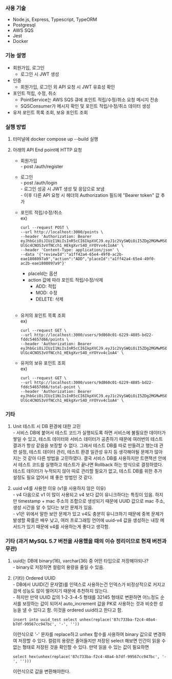 ### 사용 기술

- Node.js, Express, Typescript, TypeORM
- Postgresql
- AWS SQS
- Jest
- Docker

### 기능 설명

- 회원가입, 로그인
  - 로그인 시 JWT 생성
- 인증
  - 회원가입, 로그인 외 API 요청 시 JWT 유효성 확인
- 포인트 적립, 수정, 취소
  - PointService는 AWS SQS 큐에 포인트 적립/수정/취소 요청 메시지 전송
  - SQSConsumer가 메시지 확인 및 포인트 적립/수정/취소 데이터 생성
- 유저 포인트 목록 조회, 보유 포인트 조회

### 실행 방법

1. 터미널에 docker compose up --build 실행<br>
2. 아래의 API End point에 HTTP 요청<br>

   - 회원가입<br>- post /auth/register
   - 로그인<br>- post /auth/login<br>- 로그인 성공 시 JWT 생성 및 응답으로 보냄<br>- 이후 다른 API 요청 시 헤더의 Authorization 필드에 "Bearer token" 값 추가

   - 포인트 적립/수정/취소<br>
     ex)<br>

     ```
     curl --request POST \
     --url http://localhost:3000/points \
     --header 'Authorization: Bearer eyJhbGciOiJIUzI1NiIsInR5cCI6IkpXVCJ9.eyJ1c2VySWQiOiI5ZDg2MGMwMS02MjI5LTQ4ODUtYmQyMi1mZGRjNTQ2NTdkNjYiLCJpYXQiOjE2OTIzMTczNDEsImV4cCI6MTY5MjMyMDk0MX0.-UlGc4CNOS3vVfNCch1_HEkgXvrS4O_nYOYvv4c1oA4' \
     --header 'Content-Type: application/json' \
     --data '{"reviewId":"a1ff42a4-65e4-49f0-ac2b-eae1808097a9","action":"ADD","placeId":"a1ff42a4-65e4-49f0-ac2b-eae1808097a9"}'
     ```

     - placeId는 옵션
     - action 값에 따라 포인트 적립/수정/삭제
       - ADD: 적립
       - MOD: 수정
       - DELETE: 삭제<br><br>

   - 유저의 포인트 목록 조회<br>
     ex)<br>

     ```
     curl --request GET \
     --url http://localhost:3000/users/9d860c01-6229-4885-bd22-fddc54657d66/points \
     --header 'Authorization: Bearer eyJhbGciOiJIUzI1NiIsInR5cCI6IkpXVCJ9.eyJ1c2VySWQiOiI5ZDg2MGMwMS02MjI5LTQ4ODUtYmQyMi1mZGRjNTQ2NTdkNjYiLCJpYXQiOjE2OTIzMTczNDEsImV4cCI6MTY5MjMyMDk0MX0.-UlGc4CNOS3vVfNCch1_HEkgXvrS4O_nYOYvv4c1oA4' \

     ```

   - 유저의 보유 포인트 조회<br>
     ex)

     ```
     curl --request GET \
     --url http://localhost:3000/users/9d860c01-6229-4885-bd22-fddc54657d66/total-point \
     --header 'Authorization: Bearer eyJhbGciOiJIUzI1NiIsInR5cCI6IkpXVCJ9.eyJ1c2VySWQiOiI5ZDg2MGMwMS02MjI5LTQ4ODUtYmQyMi1mZGRjNTQ2NTdkNjYiLCJpYXQiOjE2OTIzMTczNDEsImV4cCI6MTY5MjMyMDk0MX0.-UlGc4CNOS3vVfNCch1_HEkgXvrS4O_nYOYvv4c1oA4' \

     ```

### 기타

1. Unit 테스트 시 DB 환경에 대한 고민<br>- 서비스 DB에 붙어서 테스트 코드가 실행되도록 하면 서비스에 불필요한 데이터가 쌓일 수 있고, 테스트 데이터와 서비스 데이터가 공존하기 때문에 여러번의 테스트 결과가 항상 같음을 보장할 수 없다. 그래서 테스트 DB를 따로 만들려고 했는데 관련 설정, 테스트 데이터 관리, 테스트 환경 일관성 유지 등 생각해야될 문제가 많아지는 것 같아 다른 방법을 고민하였다. 결국 서비스 DB를 사용하지만 트랜잭션 안에서 테스트 코드를 실행하고 테스트가 끝나면 Rollback 하는 방식으로 결정하였다. 테스트 데이터가 누적되지 않아 따로 관리할 필요가 없고, 테스트 DB를 위한 추가 설정도 필요 없어서 꽤 좋은 방법인 것 같다.

2. uuid v4를 사용한 이유 (v1을 사용하지 않은 이유)<br>- v4 다음으로 v1 이 많이 사용되고 v4 보다 값이 유니크하다는 특징이 있음. 하지만 timestamp + mac 주소의 조합으로 생성되기 때문에 UUID 값으로 mac 주소, 생성 시간을 알 수 있다는 보안 문제가 있음.<br>- v1은 위에서 말한 보안 문제가 있고 v4도 충분히 유니크하기 때문에 중복 문제가 발생할 확률은 배우 낮고, 여러 프로그래밍 언어에 uuid-v4 값을 생성하는 내장 메서드가 있기 때문에 v4를 사용하는게 좋다고 생각함.


### 기타 (과거 MySQL 5.7 버전을 사용했을 때의 이슈 정리이므로 현재 버전과 무관)
1. uuid는 DB에 binary(16), varchar(36) 중 어떤 타입으로 저장해야되나?<br>- binary로 저장하면 컬럼의 용량을 줄일 수 있음.

2. (기타) Ordered UUID<br>- DB에서 UUID(긴 문자열)를 인덱스로 사용하는건 인덱스가 비정상적으로 커지고 검색 성능도 많이 떨어지기 때문에 추천하지 않는다.<br>- 하지만 만약 UUID 값의 1-2-3-4-5 형태를 32145 형태로 변환하면 어느정도 순서를 보장하는 값이 되어서 auto_increment 값을 PK로 사용하는 것과 비슷한 성능을 낼 수 있다고 함. 이것을 ordered uuid라고 한다고 함.

   ```
   insert into uuid_test select unhex(replace('87c733ba-f2c4-40a4-b7df-99567cc947bc', '-', ''))
   ```

   이런식으로 '-' 문자를 replace하고 unhex 함수를 사용하여 binary 값으로 변경하여 저장할 수 있다. 컬럼의 용량은 줄어들지만 저장된 select 해보면 인간이 읽을 수 없는 형태로 저장된 것을 확인할 수 있다. 만약 읽을 수 있는 값이 필요하면

   ````
   select hex(unhex(replace('87c733ba-f2c4-40a4-b7df-99567cc947bc', '-', '')))
   ````

   이런식으로 값을 변환해야한다.
